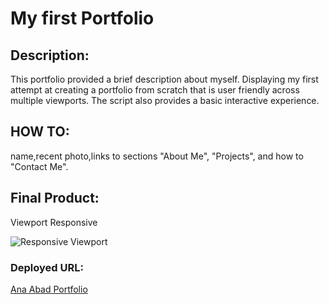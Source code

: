 # My first Portfolio

## Description:
 This portfolio provided a brief description about myself. Displaying my first attempt at creating a portfolio from scratch that is user friendly across multiple viewports. The script also provides a basic interactive experience. 
## HOW TO:
name,recent photo,links to sections "About Me", "Projects", and how to "Contact Me".

## Final Product:
Viewport Responsive

![Responsive Viewport](https://media2.giphy.com/media/AlHHBxGE1V9TKVOKHV/giphy.gif)

### Deployed URL:
[Ana Abad Portfolio](https://abanae.github.io/My_Portfolio/)
